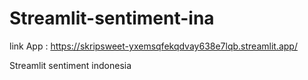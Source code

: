 # Streamlit-sentiment-ina

link App : https://skripsweet-yxemsqfekqdvay638e7lqb.streamlit.app/

Streamlit sentiment indonesia
